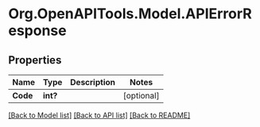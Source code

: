 # Org.OpenAPITools.Model.APIErrorResponse
## Properties

Name | Type | Description | Notes
------------ | ------------- | ------------- | -------------
**Code** | **int?** |  | [optional] 

[[Back to Model list]](../README.md#documentation-for-models) [[Back to API list]](../README.md#documentation-for-api-endpoints) [[Back to README]](../README.md)

